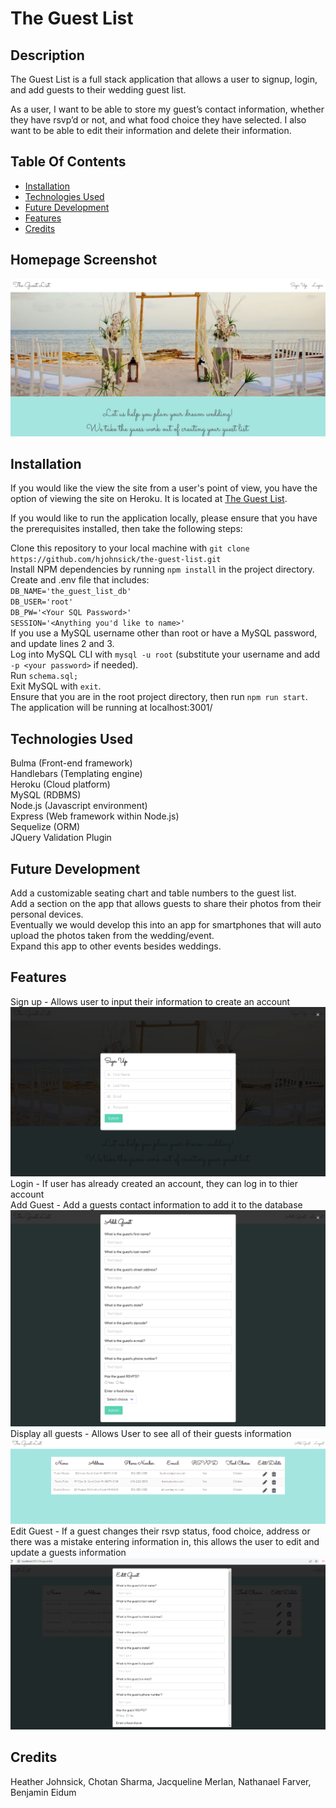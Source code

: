 # The Guest List

## Description

The Guest List is a full stack application that allows a user to signup, login, and add guests to their wedding guest list.

As a user, I want to be able to store my guest’s contact information, whether they have rsvp’d or not, and what food choice they have selected. I also want to be able to edit their information and delete their information.

## Table Of Contents

- [Installation](#installation)
- [Technologies Used](#Technologies_Used)
- [Future Development](#Future_Development)
- [Features](#Features)
- [Credits](#Credits)

## Homepage Screenshot

![alt text](./public/images/SC_TGL.png)

## Installation

If you would like the view the site from a user's point of view, you have the option of viewing the site on Heroku. It is located at [The Guest List](https://hidden-spire-39352.herokuapp.com/).

If you would like to run the application locally, please ensure that you have the prerequisites installed, then take the following steps:

Clone this repository to your local machine with `git clone https://github.com/hjohnsick/the-guest-list.git`\
Install NPM dependencies by running `npm install` in the project directory.\
Create and .env file that includes:\
`DB_NAME='the_guest_list_db'`\
`DB_USER='root'`\
`DB_PW='<Your SQL Password>'`\
`SESSION='<Anything you'd like to name>'`\
If you use a MySQL username other than root or have a MySQL password, and update lines 2 and 3.\
Log into MySQL CLI with `mysql -u root` (substitute your username and add `-p <your password>` if needed).\
Run `schema.sql;`\
Exit MySQL with `exit`.\
Ensure that you are in the root project directory, then run `npm run start`.\
The application will be running at localhost:3001/

## Technologies Used

Bulma (Front-end framework)\
Handlebars (Templating engine)\
Heroku (Cloud platform)\
MySQL (RDBMS)\
Node.js (Javascript environment)\
Express (Web framework within Node.js)\
Sequelize (ORM)\
JQuery Validation Plugin

## Future Development

Add a customizable seating chart and table numbers to the guest list.\
Add a section on the app that allows guests to share their photos from their personal devices.\
Eventually we would develop this into an app for smartphones that will auto upload the photos taken from the wedding/event.\
Expand this app to other events besides weddings.

## Features

Sign up - Allows user to input their information to create an account\
![alt text](./public/images/SC_Signup.png)\
Login - If user has already created an account, they can log in to thier account\
Add Guest - Add a guests contact information to add it to the database\
![alt text](./public/images/SC_AddGuest.png)\
Display all guests - Allows User to see all of their guests information\
![alt text](./public/images/ShowAllGuests.png)\
Edit Guest - If a guest changes their rsvp status, food choice, address or there was a mistake entering information in, this allows the user to edit and update a guests information\
![alt text](./public/images/EditGuestDisplaying.png)

## Credits

Heather Johnsick, Chotan Sharma, Jacqueline Merlan, Nathanael Farver, Benjamin Eidum
